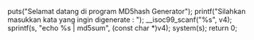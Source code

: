   puts("Selamat datang di program MD5hash Generator");
  printf("Silahkan masukkan kata yang ingin digenerate : ");
  __isoc99_scanf("%s", v4);
  sprintf(s, "echo %s | md5sum", (const char *)v4);
  system(s);
  return 0;